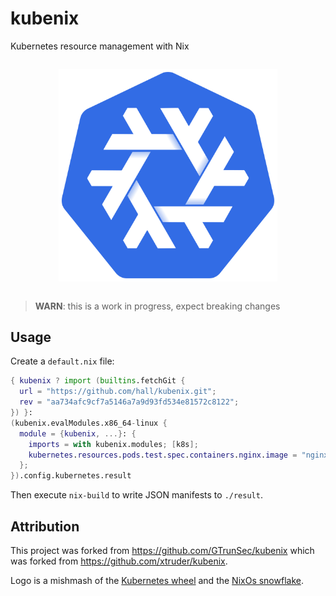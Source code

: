 # kubenix

Kubernetes resource management with Nix

<p align="center" style="margin: 2em auto;">
  <img src="./docs/logo.svg" alt="nixos logo in kubernetes blue" width="350"/>
</p>

> **WARN**: this is a work in progress, expect breaking changes

## Usage

<!-- Apply all resources with

    nix run github:hall/kubenix . -- apply

> **HINT**: use ` --help` for more commands -->

Create a `default.nix` file:

```nix
{ kubenix ? import (builtins.fetchGit {
  url = "https://github.com/hall/kubenix.git";
  rev = "aa734afc9cf7a5146a7a9d93fd534e81572c8122";
}) }:
(kubenix.evalModules.x86_64-linux {
  module = {kubenix, ...}: {
    imports = with kubenix.modules; [k8s];
    kubernetes.resources.pods.test.spec.containers.nginx.image = "nginx";
  };
}).config.kubernetes.result
```

Then execute `nix-build` to write JSON manifests to `./result`.

<!-- A minimal example flake:

```nix
{
  inputs.kubenix.url = "github:hall/kubenix";
  outputs = {self, ...}@inputs: {
    kubenix = {
      module = { inputs.kubenix, ...}: {
        kubernetes.resources.pods."app" = {
          spec.containers."app" = {
            name = "app";
            image = "nginx";
          };
        };
      }
    }
  }
}
``` -->

<!-- A more complete example config:

```nix
{
  kubernetes = {
    context = "default";
    resources = {};
    helm = {
      releases = {};
    };
  }
}
``` -->

## Attribution

This project was forked from https://github.com/GTrunSec/kubenix which was forked from https://github.com/xtruder/kubenix.

Logo is a mishmash of the [Kubernetes wheel](https://github.com/kubernetes/kubernetes/blob/master/logo/logo.svg) and the [NixOs snowflake](https://github.com/NixOS/nixos-artwork/blob/master/logo/white.svg).
